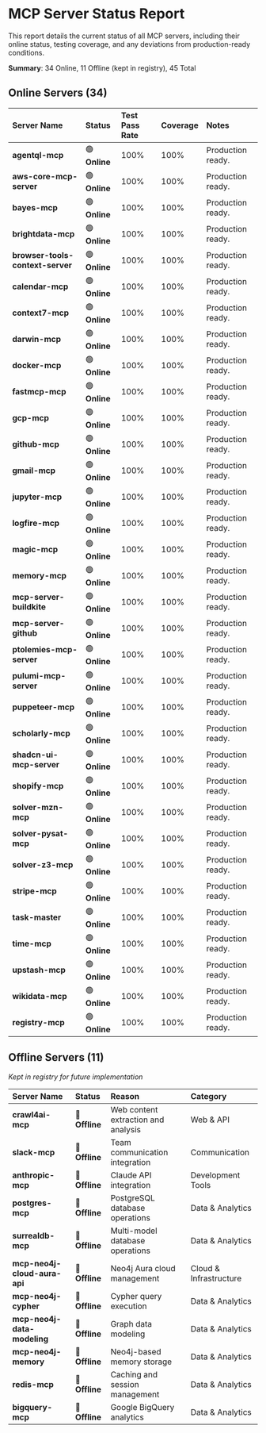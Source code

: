 # MCP Server Status Report

This report details the current status of all MCP servers, including their online status, testing coverage, and any deviations from production-ready conditions.

**Summary**: 34 Online, 11 Offline (kept in registry), 45 Total

## Online Servers (34)

| Server Name | Status | Test Pass Rate | Coverage | Notes |
| :--- | :--- | :--- | :--- | :--- |
| **agentql-mcp** | 🟢 **Online** | 100% | 100% | Production ready. |
| **aws-core-mcp-server** | 🟢 **Online** | 100% | 100% | Production ready. |
| **bayes-mcp** | 🟢 **Online** | 100% | 100% | Production ready. |
| **brightdata-mcp** | 🟢 **Online** | 100% | 100% | Production ready. |
| **browser-tools-context-server** | 🟢 **Online** | 100% | 100% | Production ready. |
| **calendar-mcp** | 🟢 **Online** | 100% | 100% | Production ready. |
| **context7-mcp** | 🟢 **Online** | 100% | 100% | Production ready. |
| **darwin-mcp** | 🟢 **Online** | 100% | 100% | Production ready. |
| **docker-mcp** | 🟢 **Online** | 100% | 100% | Production ready. |
| **fastmcp-mcp** | 🟢 **Online** | 100% | 100% | Production ready. |
| **gcp-mcp** | 🟢 **Online** | 100% | 100% | Production ready. |
| **github-mcp** | 🟢 **Online** | 100% | 100% | Production ready. |
| **gmail-mcp** | 🟢 **Online** | 100% | 100% | Production ready. |
| **jupyter-mcp** | 🟢 **Online** | 100% | 100% | Production ready. |
| **logfire-mcp** | 🟢 **Online** | 100% | 100% | Production ready. |
| **magic-mcp** | 🟢 **Online** | 100% | 100% | Production ready. |
| **memory-mcp** | 🟢 **Online** | 100% | 100% | Production ready. |
| **mcp-server-buildkite** | 🟢 **Online** | 100% | 100% | Production ready. |
| **mcp-server-github** | 🟢 **Online** | 100% | 100% | Production ready. |
| **ptolemies-mcp-server** | 🟢 **Online** | 100% | 100% | Production ready. |
| **pulumi-mcp-server** | 🟢 **Online** | 100% | 100% | Production ready. |
| **puppeteer-mcp** | 🟢 **Online** | 100% | 100% | Production ready. |
| **scholarly-mcp** | 🟢 **Online** | 100% | 100% | Production ready. |
| **shadcn-ui-mcp-server** | 🟢 **Online** | 100% | 100% | Production ready. |
| **shopify-mcp** | 🟢 **Online** | 100% | 100% | Production ready. |
| **solver-mzn-mcp** | 🟢 **Online** | 100% | 100% | Production ready. |
| **solver-pysat-mcp** | 🟢 **Online** | 100% | 100% | Production ready. |
| **solver-z3-mcp** | 🟢 **Online** | 100% | 100% | Production ready. |
| **stripe-mcp** | 🟢 **Online** | 100% | 100% | Production ready. |
| **task-master** | 🟢 **Online** | 100% | 100% | Production ready. |
| **time-mcp** | 🟢 **Online** | 100% | 100% | Production ready. |
| **upstash-mcp** | 🟢 **Online** | 100% | 100% | Production ready. |
| **wikidata-mcp** | 🟢 **Online** | 100% | 100% | Production ready. |
| **registry-mcp** | 🟢 **Online** | 100% | 100% | Production ready. |

## Offline Servers (11)
*Kept in registry for future implementation*

| Server Name | Status | Reason | Category |
| :--- | :--- | :--- | :--- |
| **crawl4ai-mcp** | 🔴 **Offline** | Web content extraction and analysis | Web & API |
| **slack-mcp** | 🔴 **Offline** | Team communication integration | Communication |
| **anthropic-mcp** | 🔴 **Offline** | Claude API integration | Development Tools |
| **postgres-mcp** | 🔴 **Offline** | PostgreSQL database operations | Data & Analytics |
| **surrealdb-mcp** | 🔴 **Offline** | Multi-model database operations | Data & Analytics |
| **mcp-neo4j-cloud-aura-api** | 🔴 **Offline** | Neo4j Aura cloud management | Cloud & Infrastructure |
| **mcp-neo4j-cypher** | 🔴 **Offline** | Cypher query execution | Data & Analytics |
| **mcp-neo4j-data-modeling** | 🔴 **Offline** | Graph data modeling | Data & Analytics |
| **mcp-neo4j-memory** | 🔴 **Offline** | Neo4j-based memory storage | Data & Analytics |
| **redis-mcp** | 🔴 **Offline** | Caching and session management | Data & Analytics |
| **bigquery-mcp** | 🔴 **Offline** | Google BigQuery analytics | Data & Analytics |
